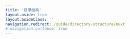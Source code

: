 ```yaml
---
title: '目录结构'
layout.aside: true
layout.asideClass: ''
navigation.redirect: /guide/directory-structure/nuxt
# navigation.collapse: true
---
```

